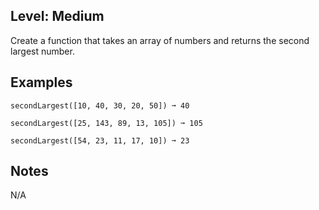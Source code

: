 ## Level: Medium

Create a function that takes an array of numbers and returns the second largest number.

## Examples
```
secondLargest([10, 40, 30, 20, 50]) ➞ 40

secondLargest([25, 143, 89, 13, 105]) ➞ 105

secondLargest([54, 23, 11, 17, 10]) ➞ 23
```
## Notes

N/A